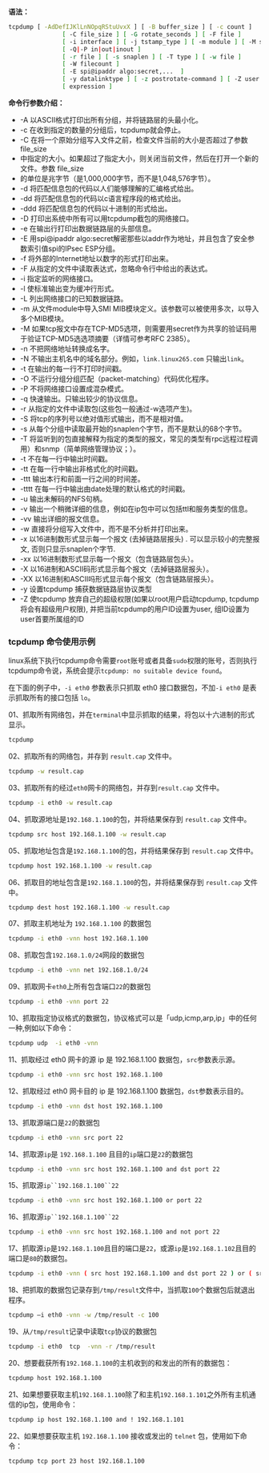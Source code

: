 **语法：**

```bash
tcpdump [ -AdDefIJKlLnNOpqRStuUvxX ] [ -B buffer_size ] [ -c count ]
               [ -C file_size ] [ -G rotate_seconds ] [ -F file ]
               [ -i interface ] [ -j tstamp_type ] [ -m module ] [ -M secret ]
               [ -Q|-P in|out|inout ]
               [ -r file ] [ -s snaplen ] [ -T type ] [ -w file ]
               [ -W filecount ]
               [ -E spi@ipaddr algo:secret,...  ]
               [ -y datalinktype ] [ -z postrotate-command ] [ -Z user ]
               [ expression ]
```



**命令行参数介绍：**

- -A 以ASCII格式打印出所有分组，并将链路层的头最小化。
- -c 在收到指定的数量的分组后，tcpdump就会停止。
- -C 在将一个原始分组写入文件之前，检查文件当前的大小是否超过了参数file_size
- 中指定的大小。如果超过了指定大小，则关闭当前文件，然后在打开一个新的文件。参数 file_size
- 的单位是兆字节（是1,000,000字节，而不是1,048,576字节）。
- -d 将匹配信息包的代码以人们能够理解的汇编格式给出。
- -dd 将匹配信息包的代码以c语言程序段的格式给出。
- -ddd 将匹配信息包的代码以十进制的形式给出。
- -D 打印出系统中所有可以用tcpdump截包的网络接口。
- -e 在输出行打印出数据链路层的头部信息。
- -E 用spi@ipaddr algo:secret解密那些以addr作为地址，并且包含了安全参数索引值spi的IPsec ESP分组。
- -f 将外部的Internet地址以数字的形式打印出来。
- -F 从指定的文件中读取表达式，忽略命令行中给出的表达式。
- -i 指定监听的网络接口。
- -l 使标准输出变为缓冲行形式。
- -L 列出网络接口的已知数据链路。
- -m 从文件module中导入SMI MIB模块定义。该参数可以被使用多次，以导入多个MIB模块。
- -M 如果tcp报文中存在TCP-MD5选项，则需要用secret作为共享的验证码用于验证TCP-MD5选选项摘要（详情可参考RFC 2385）。
- -n 不把网络地址转换成名字。
- -N 不输出主机名中的域名部分。例如，`link.linux265.com` 只输出`link`。
- -t 在输出的每一行不打印时间戳。
- -O 不运行分组分组匹配（packet-matching）代码优化程序。
- -P 不将网络接口设置成混杂模式。
- -q 快速输出。只输出较少的协议信息。
- -r 从指定的文件中读取包(这些包一般通过-w选项产生)。
- -S 将tcp的序列号以绝对值形式输出，而不是相对值。
- -s 从每个分组中读取最开始的snaplen个字节，而不是默认的68个字节。
- -T 将监听到的包直接解释为指定的类型的报文，常见的类型有rpc远程过程调用）和snmp（简单网络管理协议；）。
- -t 不在每一行中输出时间戳。
- -tt 在每一行中输出非格式化的时间戳。
- -ttt 输出本行和前面一行之间的时间差。
- -tttt 在每一行中输出由date处理的默认格式的时间戳。
- -u 输出未解码的NFS句柄。
- -v 输出一个稍微详细的信息，例如在ip包中可以包括ttl和服务类型的信息。
- -vv 输出详细的报文信息。
- -w 直接将分组写入文件中，而不是不分析并打印出来。
- -x 以16进制数形式显示每一个报文 (去掉链路层报头) . 可以显示较小的完整报文, 否则只显示snaplen个字节.
- -xx 以16进制数形式显示每一个报文（包含链路层包头）。
- -X 以16进制和ASCII码形式显示每个报文（去掉链路层报头）。
- -XX 以16进制和ASCII吗形式显示每个报文（包含链路层报头）。
- -y 设置tcpdump 捕获数据链路层协议类型
- -Z 使tcpdump 放弃自己的超级权限(如果以root用户启动tcpdump, tcpdump将会有超级用户权限), 并把当前tcpdump的用户ID设置为user, 组ID设置为user首要所属组的ID



### tcpdump 命令使用示例

linux系统下执行tcpdump命令需要`root`账号或者具备`sudo`权限的账号，否则执行tcpdump命令说，系统会提示`tcpdump: no suitable device found`。

在下面的例子中，`-i eth0` 参数表示只抓取 eth0 接口数据包，不加`-i eth0` 是表示抓取所有的接口包括 `lo`。

01、抓取所有网络包，并在`terminal`中显示抓取的结果，将包以十六进制的形式显示。

```bash
tcpdump
```

02、抓取所有的网络包，并存到 `result.cap` 文件中。

```bash
tcpdump -w result.cap
```

03、抓取所有的经过`eth0`网卡的网络包，并存到`result.cap` 文件中。

```bash
tcpdump -i eth0 -w result.cap
```

04、抓取源地址是`192.168.1.100`的包，并将结果保存到 `result.cap` 文件中。

```bash
tcpdump src host 192.168.1.100 -w result.cap
```

05、抓取地址包含是`192.168.1.100`的包，并将结果保存到 `result.cap` 文件中。

```bash
tcpdump host 192.168.1.100 -w result.cap
```

06、抓取目的地址包含是`192.168.1.100`的包，并将结果保存到 `result.cap` 文件中。

```bash
tcpdump dest host 192.168.1.100 -w result.cap
```

07、抓取主机地址为 `192.168.1.100` 的数据包

```bash
tcpdump -i eth0 -vnn host 192.168.1.100
```

08、抓取包含`192.168.1.0/24`网段的数据包

```bash
tcpdump -i eth0 -vnn net 192.168.1.0/24
```

09、抓取网卡`eth0`上所有包含端口`22`的数据包

```bash
tcpdump -i eth0 -vnn port 22
```

10、抓取指定协议格式的数据包，协议格式可以是「udp,icmp,arp,ip」中的任何一种,例如以下命令：

```bash
tcpdump udp  -i eth0 -vnn
```

11、抓取经过 eth0 网卡的源 ip 是 192.168.1.100 数据包，`src`参数表示源。

```bash
tcpdump -i eth0 -vnn src host 192.168.1.100
```

12、抓取经过 eth0 网卡目的 ip 是 192.168.1.100 数据包，`dst`参数表示目的。

```bash
tcpdump -i eth0 -vnn dst host 192.168.1.100
```

13、抓取源端口是`22`的数据包

```bash
tcpdump -i eth0 -vnn src port 22
```

14、抓取源`ip`是 `192.168.1.100` 且目的`ip`端口是`22`的数据包

```bash
tcpdump -i eth0 -vnn src host 192.168.1.100 and dst port 22
```

15、抓取源`ip``192.168.1.100``22`

```bash
tcpdump -i eth0 -vnn src host 192.168.1.100 or port 22
```

16、抓取源`ip``192.168.1.100``22`

```bash
tcpdump -i eth0 -vnn src host 192.168.1.100 and not port 22
```

17、抓取源`ip`是`192.168.1.100`且目的端口是`22`，或源`ip`是`192.168.1.102`且目的端口是`80`的数据包。

```bash
tcpdump -i eth0 -vnn ( src host 192.168.1.100 and dst port 22 ) or ( src host 192.168.1.102 and dst port 80 )
```

18、把抓取的数据包记录存到`/tmp/result`文件中，当抓取`100`个数据包后就退出程序。

```bash
tcpdump –i eth0 -vnn -w /tmp/result -c 100
```

19、从`/tmp/result`记录中读取`tcp`协议的数据包

```bash
tcpdump -i eth0  tcp  -vnn -r /tmp/result
```

20、想要截获所有`192.168.1.100`的主机收到的和发出的所有的数据包：

```bash
tcpdump host 192.168.1.100
```

21、如果想要获取主机`192.168.1.100`除了和主机`192.168.1.101`之外所有主机通信的ip包，使用命令：

```bash
tcpdump ip host 192.168.1.100 and ! 192.168.1.101
```

22、如果想要获取主机 `192.168.1.100` 接收或发出的 `telnet` 包，使用如下命令：

```bash
tcpdump tcp port 23 host 192.168.1.100
```